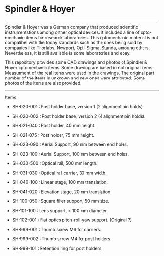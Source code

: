 # Spindler & Hoyer
---
Spindler &amp; Hoyer was a German company that produced scientific instrumentstions among orther optical devices.
It included a line of opto-mechanic items for research laboratories.
This optomechanic material is not compatibel with the today standards such as the ones being sold by companies like Thorlabs, Newport, Opti-Sigma, Standa, amoung others.
Nevertheless, it is still available is some laboratories and ebay.

This repository provides some CAD drawings and photos of Spindler &amp; Hoyer optomechanic items.
Some drawing are based in not original items.
Measurment of the real items were used in the drawings.
The original part number of the items is unknown and new ones were attributed.
Some photos of the items are also provided.

---
Items:

- SH-020-001 : Post holder base, version 1 (2 alignment pin holds).

- SH-020-002 : Post holder base, version 2 (4 alignment pin holds).


- SH-021-040 : Post holder, 40 mm height.

- SH-021-075 : Post holder, 75 mm height.

- SH-023-090 : Aerial Support, 90 mm between end holes.

- SH-023-100 : Aerial Support, 100 mm between end holes.

- SH-030-500 : Optical rail, 500 mm length.

- SH-031-030 : Optical rail carrier, 30 mm width.

- SH-040-100 : Linear stage, 100 mm translation.

- SH-041-020 : Elevation stage, 20 mm translation.

- SH-100-050 : Square filter support, 50 mm size.

- SH-101-100 : Lens support, < 100 mm diameter.

- SH-102-001 : Flat optics pitch-roll-yaw support. (Original ?)

- SH-999-001 : Thumb screw M6 for carriers.

- SH-999-002 : Thumb screw M4 for post holders.

- SH-999-101 : Retention ring for post holders.
